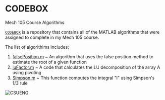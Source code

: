 # CODEBOX

Mech 105 Course Algorithms

<a href="https://github.com/CameronDenison/CODEBOX/">`CODEBOX`</a> is a repository that contains all of the MATLAB algorithms that were assigned to complete in my Mech 105 course.

The list of algorithims includes:

1. <a href="https://github.com/CameronDenison/CODEBOX/blob/master/False%20Position/falsePosition.m">falsePosition.m</a> ~ An algorithm that uses the false position method to estimate the root of a given function
2. <a href="https://github.com/CameronDenison/CODEBOX/blob/master/LU%20Decomposition/luFactor.m">luFactor.m</a> ~ A code that calculates the LU decomposition of the array A using pivoting
3. <a href="https://github.com/CameronDenison/CODEBOX/blob/master/Simpsons%20Method/Simpson.m">Simpson.m</a> ~ This function computes the integral "I" using Simpson's 1/3 rule


<img alt="CSUENG" src="https://advancing.colostate.edu/media_wrap.asp?document_id=19585">
